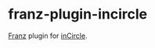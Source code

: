 # franz-plugin-incircle

[Franz](http://meetfranz.com) plugin for [inCircle](https://www.incircle.jp/).
